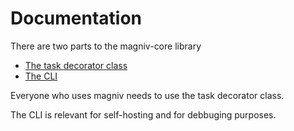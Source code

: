 # Documentation

There are two parts to the magniv-core library

* [The task decorator class](../documentation/task-decorator)
* [The CLI](../documentation/cli)


Everyone who uses magniv needs to use the task decorator class.

The CLI is relevant for self-hosting and for debbuging purposes. 
